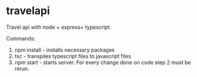 # travelapi
Travel api with node + express+ typescript.

Commands:
1) npm install - installs necessary packages
2) tsc - transpiles typescript files to javascript files
3) npm start - starts server.
For every change done on code step 2 must be rerun.
